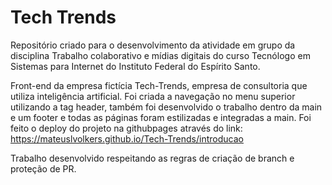 # Tech Trends

Repositório criado para o desenvolvimento da atividade em grupo da disciplina Trabalho colaborativo e mídias digitais do curso Tecnólogo em Sistemas para Internet do Instituto Federal do Espírito Santo.

Front-end da empresa fictícia Tech-Trends, empresa de consultoria que utiliza inteligência artificial.  Foi criada a navegação no menu superior utilizando a tag header, também foi desenvolvido o trabalho dentro da main e um footer e todas as páginas foram estilizadas e integradas a main. 
Foi feito o deploy do projeto na githubpages através do link: https://mateuslvolkers.github.io/Tech-Trends/introducao

Trabalho desenvolvido respeitando as regras de criação de branch e proteção de PR.
